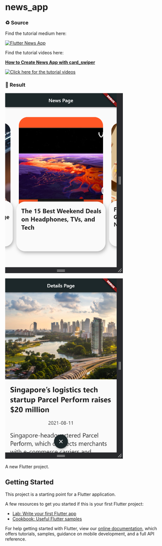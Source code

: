 # news_app

### ♻ Source

Find the tutorial medium here:

<a target="_blank" href="https://nadilla-c-putri.medium.com/build-a-flutternews-app-with-news-api-1dc8fbee5a64"><img src="https://github-readme-medium-recent-article.vercel.app/medium/@nadilla-c-putri/0" alt="Flutter News App"></a>

Find the tutorial videos here:

**[How to Create News App with card_swiper](https://youtu.be/kxTYtoSSK3A)**

<a target="_blank" href="https://youtu.be/kxTYtoSSK3A"><img alt="Click here for the tutorial videos" src="https://raw.githubusercontent.com/jacques-blom/recoil-design-tool/01-context/video.png" width="200" /></a>

### 📑 Result

![home](img/home.png)

![details](img/details.png)

A new Flutter project.

## Getting Started

This project is a starting point for a Flutter application.

A few resources to get you started if this is your first Flutter project:

- [Lab: Write your first Flutter app](https://flutter.dev/docs/get-started/codelab)
- [Cookbook: Useful Flutter samples](https://flutter.dev/docs/cookbook)

For help getting started with Flutter, view our
[online documentation](https://flutter.dev/docs), which offers tutorials,
samples, guidance on mobile development, and a full API reference.
